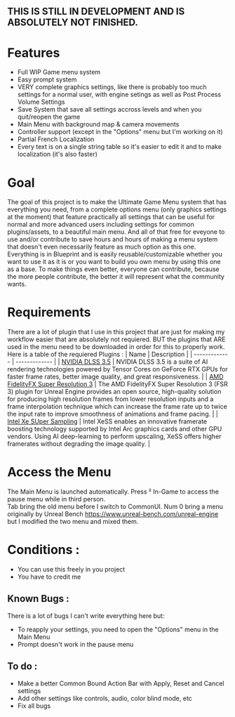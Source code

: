 ## THIS IS STILL IN DEVELOPMENT AND IS ABSOLUTELY NOT FINISHED.

# Features 
  -  Full WIP Game menu system
  -  Easy prompt system
  -  VERY complete graphics settings, like there is probably too much settings for a normal user, with engine setings as well as Post Process Volume Settings
  -  Save System that save all settings accross levels and when you quit/reopen the game
  -  Main Menu with background map & camera movements
  -  Controller support (except in the "Options" menu but I'm working on it)
  -  Partial French Localization
  -  Every text is on a single string table so it's easier to edit it and to make localization (it's also faster)

# Goal
The goal of this project is to make the Ultimate Game Menu system that has everything you need, from a complete options menu (only graphics settings at the moment) that feature practically all settings that can be useful for normal and more advanced users including settings for common plugins/assets, to a beautiful main menu. And all of that free for eveyone to use and/or contribute to save hours and hours of making a menu system that doesn't even necessarily feature as much option as this one. Everything is in Blueprint and is easily reusable/customizable whether you want to use it as it is or you want to build you own menu by using this one as a base. To make things even better, everyone can contribute, because the more people contribute, the better it will represent what the community wants.

# Requirements
There are a lot of plugin that I use in this project that are just for making my workflow easier that are absolutely not requiered. BUT the plugins that ARE used in the menu need to be downloaded in order for this to properly work. Here is a table of the requiered Plugins : 
| Name | Description |
| ------------- | ------------- |
| [NVIDIA DLSS 3.5](https://developer.nvidia.com/rtx/dlss/get-started#ue-version)   |  NVIDIA DLSS 3.5 is a suite of AI rendering technologies powered by Tensor Cores on GeForce RTX GPUs for faster frame rates, better image quality, and great responsiveness.  |
| [AMD FidelityFX Super Resolution 3](https://gpuopen.com/learn/ue-fsr3/)  |  The AMD FidelityFX Super Resolution 3 (FSR 3) plugin for Unreal Engine provides an open source, high-quality solution for producing high resolution frames from lower resolution inputs and a frame interpolation technique which can increase the frame rate up to twice the input rate to improve smoothness of animations and frame pacing.  |
| [Intel Xe SUper Sampling](https://github.com/GameTechDev/XeSSUnrealPlugin)  |  Intel XeSS enables an innovative framerate boosting technology supported by Intel Arc graphics cards and other GPU vendors. Using AI deep-learning to perform upscaling, XeSS offers higher framerates without degrading the image quality.  |

# Access the Menu
The Main Menu is launched automatically.
Press ² In-Game to access the pause menu while in third person.  
Tab bring the old menu before I switch to CommonUI.
Num 0 bring a menu originally by Unreal Bench https://www.unreal-bench.com/unreal-engine but I modified the two menu and mixed them. 

# Conditions : 
  - You can use this freely in you project
  - You have to credit me

## Known Bugs : 
There is a lot of bugs I can't write everything here but:
  - To reapply your settings, you need to open the "Options" menu in the Main Menu
  - Prompt doesn't work in the pause menu

## To do :
  - Make a better Common Bound Action Bar with Apply, Reset and Cancel settings
  - Add other settings like controls, audio, color blind mode, etc
  - Fix all bugs
